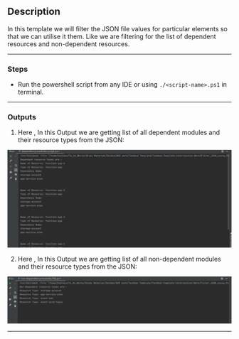## Description

In this template we will filter the JSON file values for particular elements so that we can utilise it them.
Like we are filtering for the list of dependent resources and non-dependent resources.

---

### Steps

* Run the powershell script from any IDE or using `./<script-name>.ps1` in terminal.

---

### Outputs

1. Here , In this Output we are getting list of all dependent modules and their resource types from the JSON:

![Dependent-resource-type-output.png](assets/Dependent-resource-type-output.png)

2. Here , In this Output we are getting list of all non-dependent modules and their resource types from the JSON:

![Non-dependent-resources-output.png](assets%2FNon-dependent-resources-output.png)

---
